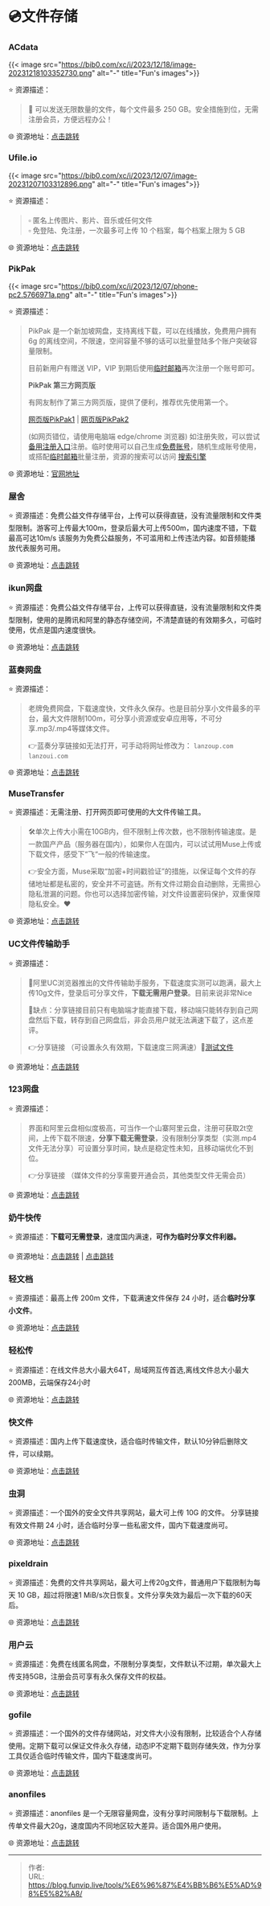 # 💿文件存储


### ACdata

{{< image src="https://bib0.com/xc/i/2023/12/18/image-20231218103352730.png" alt="-" title="Fun's images">}}  

⭐️  资源描述：

> 📌 可以发送无限数量的文件，每个文件最多 250 GB。安全措施到位，无需注册会员，方便远程办公！

🌐 资源地址：[点击跳转](https://ac-data.info/)

### Ufile.io

{{< image src="https://bib0.com/xc/i/2023/12/07/image-20231207103312896.png" alt="-" title="Fun's images">}}  

⭐️  资源描述：

> ▫️ 匿名上传图片、影片、音乐或任何文件  
> ▫️ 免登陆、免注册，一次最多可上传 10 个档案，每个档案上限为 5 GB

🌐 资源地址：[点击跳转](https://ufile.io/)

### PikPak

{{< image src="https://bib0.com/xc/i/2023/12/07/phone-pc2.5766971a.png" alt="-" title="Fun's images">}}  

⭐️  资源描述：

> PikPak 是一个新加坡网盘，支持离线下载，可以在线播放，免费用户拥有 6g 的离线空间，不限速，空间容量不够的话可以批量登陆多个账户突破容量限制。
>
> 目前新用户有赠送 VIP，VIP 到期后使用[临时邮箱](/tools/隐私/)再次注册一个账号即可。
>
> **PikPak 第三方网页版**
>
> 有网友制作了第三方网页版，提供了便利，推荐优先使用第一个。
>
> [网页版PikPak1](https://pikpak.kinh.cc/) | [网页版PikPak2](https://pikpak.tjsky.net/pikpak)
>
> (如网页错位，请使用电脑端 edge/chrome 浏览器) 如注册失败，可以尝试[备用注册入口](https://pikpak.tjsky.net/pikpak/#/register)注册。临时使用可以自己生成[免费账号](https://pikpak.kinh.cc/?Type=Register)，随机生成账号使用，或搭配[临时邮箱](/tools/隐私/)批量注册，资源的搜索可以访问 [搜索引擎](/posts/搜索引擎/)

🌐 资源地址：[官网地址](https://mypikpak.com/drive/login)

### 屋舍

⭐️  资源描述：免费公益文件存储平台，上传可以获得直链，没有流量限制和文件类型限制。游客可上传最大100m，登录后最大可上传500m，国内速度不错，下载最高可达10m/s 该服务为免费公益服务，不可滥用和上传违法内容。如音频能播放代表服务可用。

🌐 资源地址：[点击跳转](https://www.uhsea.com/)

### ikun网盘

⭐️  资源描述：免费公益文件存储平台，上传可以获得直链，没有流量限制和文件类型限制，使用的是腾讯和阿里的静态存储空间，不清楚直链的有效期多久，可临时使用，优点是国内速度很快。

🌐 资源地址：[点击跳转](https://www.ikunpan.com/upload)

### 蓝奏网盘

⭐️  资源描述：

> 老牌免费网盘，下载速度快，文件永久保存。也是目前分享小文件最多的平台，最大文件限制100m，可分享小资源或安卓应用等，不可分享.mp3/.mp4等媒体文件。
>
> 👉蓝奏分享链接如无法打开，可手动将网址修改为： `lanzoup.com` `lanzoui.com`

🌐 资源地址：[点击跳转](https://lanzou.com/)

### MuseTransfer

⭐️  资源描述：无需注册、打开网页即可使用的大文件传输工具。

> 🛠单次上传大小需在10GB内，但不限制上传次数，也不限制传输速度。是一款国产产品（服务器在国内），如果你人在国内，可以试试用Muse上传或下载文件，感受下“飞“一般的传输速度。
>
> 👉安全方面，Muse采取“加密+时间戳验证”的措施，以保证每个文件的存储地址都是私密的，安全并不可盗链。所有文件过期会自动删除，无需担心隐私泄漏的问题。你也可以选择加密传输，对文件设置密码保护，双重保障隐私安全。❤

🌐 资源地址：[点击跳转](https://musetransfer.com/)

### UC文件传输助手

⭐️  资源描述：

> 🍖阿里UC浏览器推出的文件传输助手服务，下载速度实测可以跑满，最大上传10g文件，登录后可分享文件，**下载无需用户登录**。目前来说非常Nice
>
> 🌚缺点：分享链接目前只有电脑端才能直接下载，移动端只能转存到自己网盘然后下载，转存到自己网盘后，非会员用户就无法满速下载了，这点差评。
>
> 👉分享链接 （可设置永久有效期，下载速度三网满速）🚩[测试文件](https://fast.uc.cn/s/25ca2c558cb04)

🌐 资源地址：[点击跳转](https://fast.uc.cn/)

### 123网盘

⭐️  资源描述：

> 界面和阿里云盘相似度极高，可当作一个山寨阿里云盘，注册可获取2t空间，上传下载不限速，**分享下载无需登录**，没有限制分享类型（实测.mp4文件无法分享）可设置分享时间，缺点是稳定性未知，且移动端优化不到位。
>
> 👉分享链接 （媒体文件的分享需要开通会员，其他类型文件无需会员）

🌐 资源地址：[点击跳转](https://www.123pan.com/)

### 奶牛快传

⭐️  资源描述：**下载可无需登录**，速度国内满速，**可作为临时分享文件利器。**

🌐 资源地址：[点击跳转](https://musetransfer.com/)  | [点击跳转](https://cowtransfer.com/)

### 轻文档

⭐️  资源描述：最高上传 200m 文件，下载满速文件保存 24 小时，适合**临时分享小文件**。

🌐 资源地址：[点击跳转](http://qingwendang.com/)

### 轻松传

⭐️  资源描述：在线文件总大小最大64T，局域网互传首选,离线文件总大小最大200MB，云端保存24小时

🌐 资源地址：[点击跳转](https://easychuan.cn/)

### 快文件

⭐️  资源描述：国内上传下载速度快，适合临时传输文件，默认10分钟后删除文件，可以续期。

🌐 资源地址：[点击跳转](https://quickfile.cn/)

### 虫洞

⭐️  资源描述：一个国外的安全文件共享网站，最大可上传 10G 的文件。 分享链接有效文件期 24 小时，适合临时分享一些私密文件，国内下载速度尚可。

🌐 资源地址：[点击跳转](https://wormhole.app/)

### pixeldrain

⭐️  资源描述：免费的文件共享网站，最大可上传20g文件，普通用户下载限制为每天 10 GB，超过将限速1 MiB/s次日恢复。文件分享失效为最后一次下载的60天后。

🌐 资源地址：[点击跳转](https://pixeldrain.com/)

### 用户云

⭐️  资源描述：免费在线匿名网盘，不限制分享类型，文件默认不过期，单次最大上传支持5GB，注册会员可享有永久保存文件的权益。

🌐 资源地址：[点击跳转](https://userscloud.com/)

### gofile

⭐️  资源描述：一个国外的文件存储网站，对文件大小没有限制，比较适合个人存储使用。定期下载可以保证文件永久存储，动态IP不定期下载则存储失效，作为分享工具仅适合临时传输文件，国内下载速度尚可。

🌐 资源地址：[点击跳转](https://gofile.io/welcome)

### anonfiles

⭐️  资源描述：anonfiles 是一个无限容量网盘，没有分享时间限制与下载限制。上传单文件最大20g，速度国内不同地区较大差异。适合国外用户使用。

🌐 资源地址：[点击跳转](https://anonfiles.com/)


---

> 作者:   
> URL: https://blog.funvip.live/tools/%E6%96%87%E4%BB%B6%E5%AD%98%E5%82%A8/  

